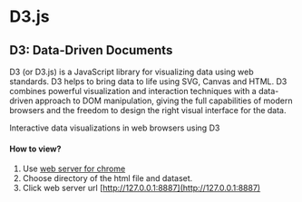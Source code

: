 # D3.js
## D3: Data-Driven Documents

D3 (or D3.js) is a JavaScript library for visualizing data using web standards. D3 helps to bring data to life using SVG, Canvas and HTML. D3 combines powerful visualization and interaction techniques with a data-driven approach to DOM manipulation, giving the full capabilities of modern browsers and the freedom to design the right visual interface for the data.


Interactive data visualizations in web browsers using D3


#### How to view?

1. Use [web server for chrome](https://chrome.google.com/webstore/detail/web-server-for-chrome/ofhbbkphhbklhfoeikjpcbhemlocgigb?hl=en)
2. Choose directory of the html file and dataset.
3. Click web server url [http://127.0.0.1:8887](http://127.0.0.1:8887)
